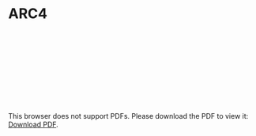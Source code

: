 # ARC4
<object data="https://github.com/beguy/KryptoProto/raw/master/8/site/Paper.pdf" type="application/pdf" width="700px" height="700px">
    <embed src="https://github.com/beguy/KryptoProto/raw/master/8/site/Paper.pdf">
        <p>This browser does not support PDFs. Please download the PDF to view it: <a href="https://github.com/beguy/KryptoProto/raw/master/8/site/Paper.pdf">Download PDF</a>.</p>
    </embed>
</object>